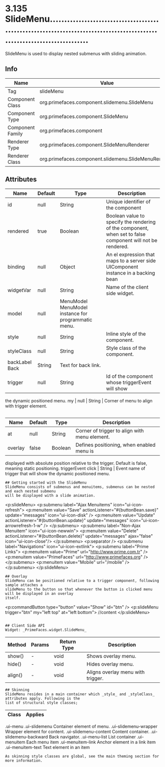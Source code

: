 # 3.135 SlideMenu........................................................................................................................

SlideMenu is used to display nested submenus with sliding animation.

## Info

| Name | Value |
| - | - |
| Tag | slideMenu
| Component Class | org.primefaces.component.slidemenu.SlideMenu
| Component Type | org.primefaces.component.SlideMenu
| Component Family | org.primefaces.component |
| Renderer Type | org.primefaces.component.SlideMenuRenderer
| Renderer Class | org.primefaces.component.slidemenu.SlideMenuRenderer

## Attributes

| Name | Default | Type | Description | 
| --- | --- | --- | --- |
id | null | String | Unique identifier of the component
rendered | true | Boolean | Boolean value to specify the rendering of the component, when set to false component will not be rendered.
binding | null | Object | An el expression that maps to a server side UIComponent instance in a backing bean
widgetVar | null | String | Name of the client side widget.
model | null | MenuModel MenuModel instance for programmatic menu.
style | null | String | Inline style of the component.
styleClass | null | String | Style class of the component.
backLabel Back | String | Text for back link.
trigger | null | String | Id of the component whose triggerEvent will show
the dynamic positioned menu.
my | null | String | Corner of menu to align with trigger element.
```

```
| Name | Default | Type | Description | 
| --- | --- | --- | --- |
at | null | String | Corner of trigger to align with menu element.
overlay | false | Boolean | Defines positioning, when enabled menu is
displayed with absolute position relative to the
trigger. Default is false, meaning static positioning.
triggerEvent click | String | Event name of trigger that will show the dynamic
positioned menu.
```
## Getting started with the SlideMenu
SlideMenu consists of submenus and menuitems, submenus can be nested and each nested submenu
will be displayed with a slide animation.

```
<p:slideMenu>
<p:submenu label="Ajax Menuitems" icon="ui-icon-refresh">
<p:menuitem value="Save" actionListener="#{buttonBean.save}"
update="messages" icon="ui-icon-disk" />
<p:menuitem value="Update" actionListener="#{buttonBean.update}"
update="messages" icon="ui-icon-arrowrefresh-1-w" />
</p:submenu>
<p:submenu label="Non-Ajax Menuitem" icon="ui-icon-newwin">
<p:menuitem value="Delete" actionListener="#{buttonBean.delete}"
update="messages" ajax="false" icon="ui-icon-close"/>
</p:submenu>
<p:separator />
<p:submenu label="Navigations" icon="ui-icon-extlink">
<p:submenu label="Prime Links">
<p:menuitem value="Prime" url="http://www.prime.com.tr" />
<p:menuitem value="PrimeFaces" url="http://www.primefaces.org" />
</p:submenu>
<p:menuitem value="Mobile" url="/mobile" />
</p:submenu>
</p:slideMenu>
```
## Overlay
SlideMenu can be positioned relative to a trigger component, following sample attaches a
slideMenu to the button so that whenever the button is clicked menu will be displayed in an overlay
itself.

```
<p:commandButton type="button" value="Show" id="btn" />
<p:slideMenu trigger="btn" my="left top" at="left bottom">
//content
</p:slideMenu>
```

## Client Side API
Widget: _PrimeFaces.widget.SlideMenu_

```
| Method | Params | Return Type | Description | 
| --- | --- | --- | --- | 
show() | - | void | Shows overlay menu.
hide() | - | void | Hides overlay menu.
align() | - | void | Aligns overlay menu with trigger.
```
## Skinning
SlideMenu resides in a main container which _style_ and _styleClass_ attributes apply. Following is the
list of structural style classes;

```
| Class | Applies | 
| --- | --- | 
.ui-menu .ui-slidemenu Container element of menu.
.ui-slidemenu-wrapper Wrapper element for content.
.ui-slidemenu-content Content container.
.ui-slidemenu-backward Back navigator.
.ui-menu-list List container
.ui-menuitem Each menu item
.ui-menuitem-link Anchor element in a link item
.ui-menuitem-text Text element in an item
```
As skinning style classes are global, see the main theming section for more information.

